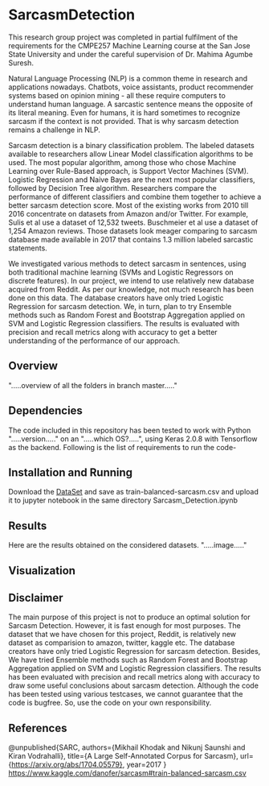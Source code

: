 # SarcasmDetection
This research group project was completed in partial fulfilment of the requirements for the CMPE257 Machine Learning course at the San Jose State University and under the careful supervision of Dr. Mahima Agumbe Suresh.<br />

Natural Language Processing (NLP) is a common theme in research and applications nowadays. Chatbots, voice assistants, product recommender systems based on opinion mining - all these require computers to understand human language. A sarcastic sentence means the opposite of its literal meaning. Even for humans, it is hard sometimes to recognize sarcasm if the context is not provided.  That is why sarcasm detection remains a challenge in NLP.<br />

Sarcasm detection is a binary classification problem. The labeled datasets available to researchers allow Linear Model classification algorithms to be used. The most popular algorithm, among those who chose Machine Learning over Rule-Based approach, is Support Vector Machines (SVM). Logistic Regression and Naive Bayes are the next most popular classifiers, followed by Decision Tree algorithm. Researchers compare the performance of different classifiers and combine them together to achieve a better sarcasm detection score. Most of the existing works from 2010 till 2016 concentrate on datasets from Amazon and/or Twitter. For example, Sulis et al use a dataset of 12,532 tweets. Buschmeier et al use a dataset of 1,254 Amazon reviews. Those datasets look meager comparing to sarcasm database made available in 2017 that contains 1.3 million labeled sarcastic statements.<br />

We investigated various methods to detect sarcasm in sentences, using both traditional machine learning (SVMs and Logistic Regressors on discrete features). In our project, we intend to use relatively new database acquired from Reddit. As per our knowledge, not much research has been done on this data. The database creators have only tried Logistic Regression for sarcasm detection. We, in turn, plan to try Ensemble methods such as Random Forest and Bootstrap Aggregation applied on SVM and Logistic Regression classifiers. The results is evaluated with precision and recall metrics along with accuracy to get a better understanding of the performance of our approach.

## Overview
".....overview of all the folders in branch master....."

## Dependencies
The code included in this repository has been tested to work with Python ".....version....." on an ".....which OS?.....", using Keras 2.0.8 with Tensorflow as the backend. Following is the list of requirements to run the code-


## Installation and Running
Download the [DataSet](https://www.kaggle.com/danofer/sarcasm#train-balanced-sarcasm.csv) and save as train-balanced-sarcasm.csv and upload it to jupyter notebook in the same directory Sarcasm_Detection.ipynb


## Results
Here are the results obtained on the considered datasets.
".....image....."

## Visualization

## Disclaimer
The main purpose of this project is not to produce an optimal solution for Sarcasm Detection. However, it is fast enough for most purposes. The dataset that we have chosen for this project, Reddit, is relatively new dataset as comparision to amazon, twitter, kaggle etc. The database creators have only tried Logistic Regression for sarcasm detection. Besides, We have tried Ensemble methods such as Random Forest and Bootstrap Aggregation applied on SVM and Logistic Regression classifiers. The results has been evaluated with precision and recall metrics along with accuracy to draw some useful conclusions about sarcasm detection. Although the code has been tested using various testcases, we cannot guarantee that the code is bugfree. So, use the code on your own responsibility.

## References

@unpublished{SARC,
  authors={Mikhail Khodak and Nikunj Saunshi and Kiran Vodrahalli},
  title={A Large Self-Annotated Corpus for Sarcasm},
  url={https://arxiv.org/abs/1704.05579},
  year=2017
}
https://www.kaggle.com/danofer/sarcasm#train-balanced-sarcasm.csv
